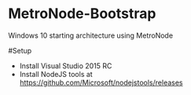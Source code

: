 # MetroNode-Bootstrap
Windows 10 starting architecture using MetroNode

#Setup

- Install Visual Studio 2015 RC
- Install NodeJS tools at https://github.com/Microsoft/nodejstools/releases
